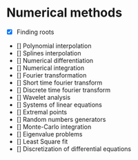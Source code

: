 # Numerical methods

- [x] Finding roots
- [] Polynomial interpolation
- [] Splines interpolation
- [] Numerical differentiation
- [] Numerical integration
- [] Fourier transformation
- [] Short time fourier transform
- [] Discrete time fourier transform
- [] Wavelet analysis
- [] Systems of linear equations
- [] Extremal points
- [] Random numbers generators
- [] Monte-Carlo integration
- [] Eigenvalue problems
- [] Least Square fit
- [] Discretization of differential equations

